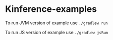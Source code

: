 # Kinference-examples

To run JVM version of example use `./gradlew run`

To run JS version of example use `./gradlew jsRun`
